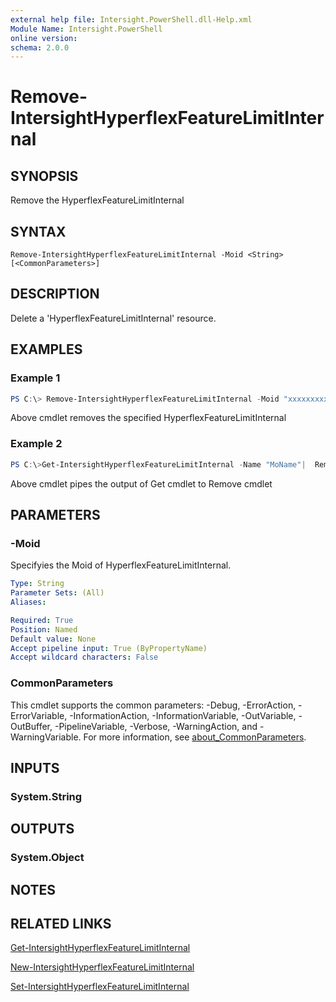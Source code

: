 ```yaml
---
external help file: Intersight.PowerShell.dll-Help.xml
Module Name: Intersight.PowerShell
online version:
schema: 2.0.0
---
```


# Remove-IntersightHyperflexFeatureLimitInternal

## SYNOPSIS
Remove the HyperflexFeatureLimitInternal

## SYNTAX

```
Remove-IntersightHyperflexFeatureLimitInternal -Moid <String> [<CommonParameters>]
```

## DESCRIPTION
Delete a &apos;HyperflexFeatureLimitInternal&apos; resource.

## EXAMPLES

### Example 1
```powershell
PS C:\> Remove-IntersightHyperflexFeatureLimitInternal -Moid "xxxxxxxxxxxxxxxxxxxxxxxxxxx"
```
Above cmdlet removes the specified HyperflexFeatureLimitInternal 

### Example 2
```powershell
PS C:\>Get-IntersightHyperflexFeatureLimitInternal -Name "MoName"|  Remove-IntersightHyperflexFeatureLimitInternal
```
Above cmdlet pipes the output of Get cmdlet to Remove cmdlet

## PARAMETERS

### -Moid
Specifyies the Moid of HyperflexFeatureLimitInternal.

```yaml
Type: String
Parameter Sets: (All)
Aliases:

Required: True
Position: Named
Default value: None
Accept pipeline input: True (ByPropertyName)
Accept wildcard characters: False
```

### CommonParameters
This cmdlet supports the common parameters: -Debug, -ErrorAction, -ErrorVariable, -InformationAction, -InformationVariable, -OutVariable, -OutBuffer, -PipelineVariable, -Verbose, -WarningAction, and -WarningVariable. For more information, see [about_CommonParameters](http://go.microsoft.com/fwlink/?LinkID=113216).

## INPUTS

### System.String

## OUTPUTS

### System.Object
## NOTES

## RELATED LINKS

[Get-IntersightHyperflexFeatureLimitInternal](./Get-IntersightHyperflexFeatureLimitInternal.md)

[New-IntersightHyperflexFeatureLimitInternal](./New-IntersightHyperflexFeatureLimitInternal.md)

[Set-IntersightHyperflexFeatureLimitInternal](./Set-IntersightHyperflexFeatureLimitInternal.md)

